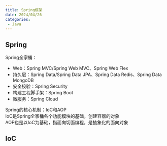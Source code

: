 ```yaml
---
title: Spring框架
date: 2024/04/26
categories:
 - Java
---
```

## Spring
Spring全家桶：
- Web：Spring MVC/Spring Web MVC、Spring Web Flex
- 持久层：Spring Data/Spring Data JPA、Spring Data Redis、Spring Data MongoDB
- 安全校验：Spring Security
- 构建工程脚手架：Spring Boot
- 微服务：Spring Cloud

Spring的核心机制：IoC和AOP<br/>
IoC是Spring全家桶各个功能模块的基础，创建容器的对象<br/>
AOP也是以IoC为基础，指面向切面编程，是抽象化的面向对象

## IoC
